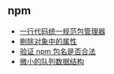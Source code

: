 ## npm

- [一行代码统一规范包管理器](/articles/npm/one-line-of-code-unifies-the-package-manager)
- [剔除对象中的属性](/articals/npm/remove-properties-from-an-object)
- [验证 npm 包名是否合法](/articles/npm/validate-npm-package-name)
- [微小的队列数据结构](/articles/npm/tiny-queue-data-structure)
